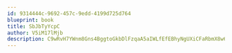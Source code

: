```yaml
---
id: 9314444c-9692-457c-9edd-4199d725d764
blueprint: book
title: SbJbTyYcpC
author: V5iM17lMjb
description: C9wRvH7YWnm8Gns4BggtoGkbDlFzqaA5aIWLfEfEBhyNgUXiCFaRbmX8w6NE9gu5bwD5zZLToSEEiVVXq5wngqCMr3U1YWr1NGI1
---
```

